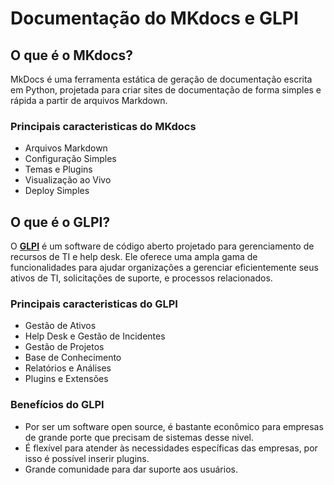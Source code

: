 # Documentação do MKdocs e GLPI

## O que é o MKdocs?

MkDocs é uma ferramenta estática de geração de documentação escrita em Python, projetada para criar sites de documentação de forma simples e rápida a partir de arquivos Markdown.

### Principais caracteristicas do MKdocs

- Arquivos Markdown
- Configuração Simples
- Temas e Plugins
- Visualização ao Vivo
- Deploy Simples

## O que é o GLPI?

O [**GLPI**](https://glpi-project.org/) é um software de código aberto projetado para gerenciamento de recursos de TI e help desk. Ele oferece uma ampla gama de funcionalidades para ajudar organizações a gerenciar eficientemente seus ativos de TI, solicitações de suporte, e processos relacionados.

### Principais caracteristicas do GLPI

- Gestão de Ativos
- Help Desk e Gestão de Incidentes
- Gestão de Projetos
- Base de Conhecimento
- Relatórios e Análises
- Plugins e Extensões

### Benefícios do GLPI

- Por ser um software open source, é bastante econômico para empresas de grande porte que precisam de sistemas desse nivel.
- É flexível para atender às necessidades específicas das empresas, por isso é possível inserir plugins.
- Grande comunidade para dar suporte aos usuários.
